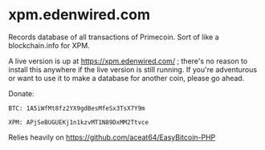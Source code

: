 xpm.edenwired.com
==============

Records database of all transactions of Primecoin.  Sort of like a blockchain.info for XPM.

A live version is up at https://xpm.edenwired.com/ ; there's no reason to install this anywhere if the live version is still running.  If you're adventurous or want to use it to make a database for another coin, please go ahead.

Donate:

	BTC: 1A5iWfMt8fz2YX9gdBesMfeSx3TsX7Y9m
	
	XPM: APjSeBUGUEKj1n1kzvMT1N89DxMM2Ttvce

Relies heavily on https://github.com/aceat64/EasyBitcoin-PHP

